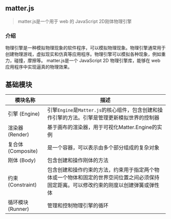## matter.js

> matter.js是一个用于 web 的 JavaScript 2D刚体物理引擎

### 介绍
物理引擎是一种模拟物理现象的软件程序，可以模拟物理现象。物理引擎通常用于创建物理游戏，虚拟现实和仿真等应用程序。物理引擎可以模拟各种现象，例如重力，碰撞，摩擦等。
matter.js是一个 JavaScript 2D 物理引擎库，能够在 web 应用程序中实现逼真的物理效果。

## 基础模块
| 模块名称      | 描述 |
| ----------- | ----------- |
| 引擎 (Engine) | 引擎`Engine`是`Matter.js`的核心组件，包含创建和操作引擎的方法。引擎是管理更新模拟世界的控制器 |
| 渲染器 (Render) | 基于画布的渲染器，用于可视化Matter.Engine的实例 |
| 复合体 (Composite) | 是一个容器，可以表示由多个部分组成的复杂对象 |
| 刚体 (Body) | 包含创建和操作刚体的方法 |
| 约束 (Constraint) | 包含创建和操作约束的方法，约束用于指定两个物体或一个物体和固定的世界空间位置之间必须保持固定距离。可以修改约束的刚度以创建弹簧或弹性体 |
| 循环模块 (Runner) | 管理和控制物理引擎的循环 |
